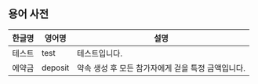 ## 용어 사전
|한글명|영어명|설명|
|---|---|--------|
|테스트|test|테스트입니다.|
|에약금|deposit|약속 생성 후 모든 참가자에게 걷을 특정 금액입니다.|
